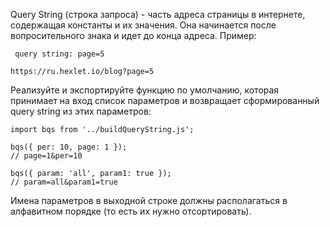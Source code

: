 Query String (строка запроса) - часть адреса страницы в интернете, содержащая константы и их значения. 
Она начинается после вопросительного знака и идет до конца адреса. Пример:
```
 query string: page=5

https://ru.hexlet.io/blog?page=5
```
Реализуйте и экспортируйте функцию по умолчанию, которая принимает на вход список параметров и 
возвращает сформированный query string из этих параметров:
```
import bqs from '../buildQueryString.js';

bqs({ per: 10, page: 1 });
// page=1&per=10

bqs({ param: 'all', param1: true });
// param=all&param1=true
```
Имена параметров в выходной строке должны располагаться в алфавитном порядке (то есть их нужно отсортировать).
